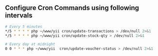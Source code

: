 ## Configure Cron Commands using following intervals


```bash
# Every 5 minutes
*/5 * * * * php ~/www/yii cron/update-transactions > /dev/null 2>&1
*/5 * * * * php ~/www/yii cron/update-stock-qty > /dev/null 2>&1

# Every day at midnight
0 0 * * * php ~/www/yii  cron/update-voucher-status > /dev/null 2>&1
